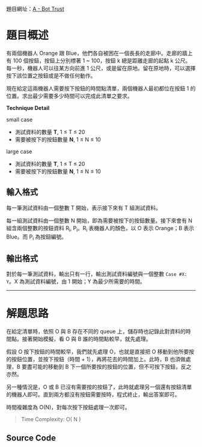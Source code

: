 <!--
[date]: 2011-05-09
[title]: [GCJ] 2011 Qualification - A - Bot Trust
[name]: gcj-2011-qualification-a-bot-trust
[tag]: Google Code Jam, simulation | 模擬
-->

題目網址：[A - Bot Trust][1]

題目概述
=======

有兩個機器人 Orange 跟 Blue，他們各自被困在一個長長的走廊中。走廊的牆上有 100 個按鈕，按鈕上分別標著 1 ~ 100，按鈕 k 總是距離走廊的起點 k 公尺。每一秒，機器人可以往某方向前進 1 公尺，或是留在原地。留在原地時，可以選擇按下該位置之按鈕或是不做任何動作。

現在給定這兩機器人需要按下按鈕的時間點清單，兩個機器人最初都位在按鈕 1 的位置。求出最少需要多少時間可以完成此清單之要求。

**Technique Detail**

small case

- 測試資料的數量 **T**, 1 ≤ T ≤ 20
- 需要被按下的按鈕數量 **N**, 1 ≤ N ≤ 10

large case

- 測試資料的數量 **T**, 1 ≤ T ≤ 20
- 需要被按下的按鈕數量 **N**, 1 ≤ N ≤ 10

輸入格式
--------

每一筆測試資料由一個整數 T 開始，表示接下來有 T 組測試資料。

每一組測試資料由一個整數 N 開始，即為需要被按下的按鈕數量。接下來會有 N 組含兩個整數的按鈕資料 R<sub>i</sub>, P<sub>i</sub>。R<sub>i</sub> 表機器人的顏色，以 O 表示 Orange；B 表示 Blue。而 P<sub>i</sub> 為按鈕編號。

輸出格式
---------

對於每一筆測試資料，輸出只有一行，輸出測試資料編號與一個整數 `Case #X: Y`。X 為測試資料編號，由 1 開始；Y 為最少所需要的時間。

---

解題思路
=======

在給定清單時，依照 O 與 B 存在不同的 queue 上，儲存時也記錄此對資料的時間點。接著開始模擬，看 O 與 B 誰的時間點較早，就先處理。

假設 O 按下按鈕的時間較早，我們就先處理 O，也就是直接把 O 移動到他所要按的按鈕位置，並按下按鈕（時間 + 1），再將花去的時間加上。此時，B 也須做處理，B 要盡可能的移動到 B 下一個所要按的按鈕的位置，但不可按下按鈕，反之亦然。

另一種情況是，O 或 B 已沒有需要按的按鈕了，此時就處理另一個還有按鈕清單的機器人即可。直到兩方都沒有按鈕需要按時，程式終止，輸出答案即可。

時間複雜度為 O(N)，對每次按下按鈕處理一次即可。

> Time Complexity: O( N )

Source Code
----------

<script src="https://gist.github.com/KuoE0/1619523.js"></script>

[1]: http://code.google.com/codejam/contest/dashboard?c=975485#s=p0 "A - Bot Trust"
[gist]: https://gist.github.com/KuoE0/1619523
